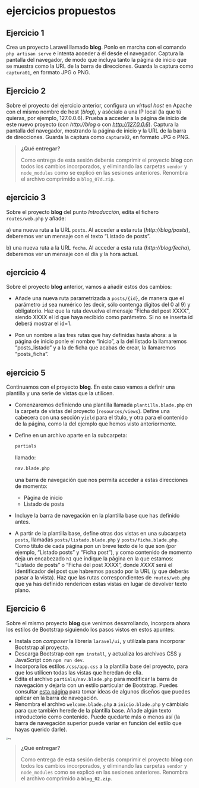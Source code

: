 # ejercicios propuestos



## Ejercicio 1

Crea un proyecto Laravel llamado **blog**. Ponlo en marcha con el comando `php artisan serve` e intenta acceder a él desde el navegador. Captura la pantalla del navegador, de modo que incluya tanto la página de inicio que se muestra como la URL de la barra de direcciones. Guarda la captura como `captura01`, en formato JPG o PNG.



## Ejercicio 2

Sobre el proyecto del ejercicio anterior, configura un *virtual host* en Apache con el mismo nombre de host (*blog*), y asócialo a una IP local (la que tú quieras, por ejemplo, 127.0.0.6). Prueba a acceder a la página de inicio de este nuevo proyecto (con *http://blog* o con *http://127.0.0.6*). Captura la pantalla del navegador, mostrando la página de inicio y la URL de la barra de direcciones. Guarda la captura como `captura02`, en formato JPG o PNG. 





> **¿Qué entregar?**
>
> Como entrega de esta sesión deberás comprimir el proyecto **blog** con todos los cambios incorporados, y eliminando las carpetas `vendor` y `node_modules` como se explicó en las sesiones anteriores. Renombra el archivo comprimido a `blog_07d.zip`.



## ejercicio 3

Sobre el proyecto **blog** del punto *Introducción*, edita el fichero `routes/web.php` y añade:

a) una nueva ruta a la URL `posts`. Al acceder a esta ruta (*http://blog/posts*), deberemos ver un mensaje con el texto “Listado de posts”.

b) una nueva ruta a la URL `fecha`. Al acceder a esta ruta (*http://blog/fecha*), deberemos ver un mensaje con el día y la hora actual.



## ejercicio 4

Sobre el proyecto **blog** anterior, vamos a añadir estos dos cambios:

- Añade una nueva ruta parametrizada a `posts/{id}`, de manera que el parámetro `id` sea numérico (es decir, sólo contenga dígitos del 0 al 9) y obligatorio. Haz que la ruta devuelva el mensaje “Ficha del post XXXX”, siendo XXXX el id que haya recibido como parámetro. Si no se inserta id deberá mostrar el id=1.

- Pon un nombre a las tres rutas que hay definidas hasta ahora: a la página de inicio ponle el nombre “inicio”, a la del listado la llamaremos “posts_listado” y a la de ficha que acabas de crear, la llamaremos “posts_ficha”.

   

## ejercicio 5

Continuamos con el proyecto **blog**. En este caso vamos a definir una plantilla y una serie de vistas que la utilicen.

- Comenzaremos definiendo una plantilla llamada `plantilla.blade.php` en la carpeta de vistas del proyecto (`resources/views`). Define una cabecera con una sección `yield` para el título, y otra para el contenido de la página, como la del ejemplo que hemos visto anteriormente.

- Define en un archivo aparte en la subcarpeta:

  ```php
  partials
  ```

  llamado:

  ```php
  nav.blade.php
  ```

  una barra de navegación que nos permita acceder a estas direcciones de momento:

  - Página de inicio
  - Listado de posts

- Incluye la barra de navegación en la plantilla base que has definido antes.

- A partir de la plantilla base, define otras dos vistas en una subcarpeta `posts`, llamadas `posts/listado.blade.php` y `posts/ficha.blade.php`. Como título de cada página pon un breve texto de lo que son (por ejemplo, “Listado posts” y “Ficha post”), y como contenido de momento deja un encabezado `h1` que indique la página en la que estamos: “Listado de posts” o “Ficha del post XXXX”, donde *XXXX* será el identificador del post que habremos pasado por la URL (y que deberás pasar a la vista). Haz que las rutas correspondientes de `routes/web.php` que ya has definido rendericen estas vistas en lugar de devolver texto plano.

   

## Ejercicio 6

Sobre el mismo proyecto **blog** que venimos desarrollando, incorpora ahora los estilos de Bootstrap siguiendo los pasos vistos en estos apuntes:

- Instala con *composer* la librería `laravel/ui`, y utilízala para incorporar Bootstrap al proyecto.
- Descarga Bootstrap con `npm install`, y actualiza los archivos CSS y JavaScript con `npm run dev`.
- Incorpora los estilos `/css/app.css` a la plantilla base del proyecto, para que los utilicen todas las vistas que heredan de ella.
- Edita el archivo `partials/nav.blade.php` para modificar la barra de navegación y dejarla con un estilo particular de Bootstrap. Puedes consultar [esta página](https://getbootstrap.com/docs/4.5/components/navbar/) para tomar ideas de algunos diseños que puedes aplicar en la barra de navegación.
- Renombra el archivo `welcome.blade.php` a `inicio.blade.php` y cámbialo para que también herede de la plantilla base. Añade algún texto introductorio como contenido. Puede quedarte más o menos así (la barra de navegación superior puede variar en función del estilo que hayas querido darle).

<img src="/home/arturo/iesmre/dwesweb/md/ud98/assets/02_blog_inicio.png" alt="img" style="zoom:30%;" />





> **¿Qué entregar?**
>
> Como entrega de esta sesión deberás comprimir el proyecto **blog** con todos los cambios incorporados, y eliminando las carpetas `vendor` y `node_modules` como se explicó en las sesiones anteriores. Renombra el archivo comprimido a **`blog_02.zip`**.



